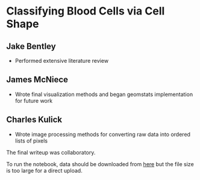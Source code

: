 # Classifying Blood Cells via Cell Shape

## Jake Bentley
- Performed extensive literature review

## James McNiece
- Wrote final visualization methods and began geomstats implementation for future work

## Charles Kulick
- Wrote image processing methods for converting raw data into ordered lists of pixels

The final writeup was collaboratory.

To run the notebook, data should be downloaded from [here](https://zenodo.org/record/6496656/files/bloodmnist.npz?download=1) but the file size is too large for a direct upload.
